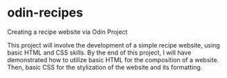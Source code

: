 # odin-recipes
Creating a recipe website via Odin Project

This project will involve the development of a simple recipe website, using basic HTML and CSS skills. By the end of this project, I will have demonstrated how to utilize basic HTML for the composition of a website. Then, basic CSS for the stylization of the website and its formatting. 
